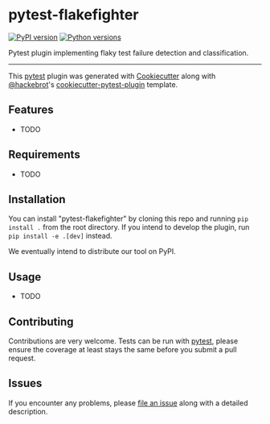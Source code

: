 # pytest-flakefighter

[![PyPI version](https://img.shields.io/pypi/v/pytest-flakefighter.svg)](https://pypi.org/project/pytest-flakefighter)
[![Python versions](https://img.shields.io/pypi/pyversions/pytest-flakefighter.svg)](https://pypi.org/project/pytest-flakefighter)

Pytest plugin implementing flaky test failure detection and
classification.

------------------------------------------------------------------------

This [pytest](https://github.com/pytest-dev/pytest) plugin was generated with [Cookiecutter](https://github.com/audreyr/cookiecutter) along with [\@hackebrot](https://github.com/hackebrot)\'s [cookiecutter-pytest-plugin](https://github.com/pytest-dev/cookiecutter-pytest-plugin) template.

## Features

-   TODO

## Requirements

-   TODO

## Installation

You can install \"pytest-flakefighter\" by cloning this repo and running `pip install .` from the root directory.
If you intend to develop the plugin, run `pip install -e .[dev]` instead.

We eventually intend to distribute our tool on PyPI.

## Usage

-   TODO

## Contributing

Contributions are very welcome.
Tests can be run with [pytest](https://pytest.readthedocs.io/en/latest/), please ensure the coverage at least stays the same before you submit a pull request.

## Issues

If you encounter any problems, please [file an issue](https://github.com/test-flare/pytest-flakefighter/issues) along with a detailed description.
